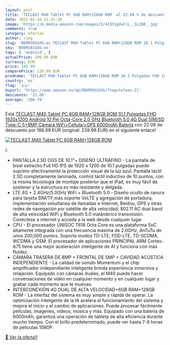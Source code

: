 ```yaml
---
layout: post
title: 'TECLAST M40 Tablet PC 6GB RAM+128GB ROM  al 22.08 % de descuento'
date: 2021-01-26 11:25:20
image: 'https://m.media-amazon.com/images/I/413h1gVwtlL._SL200_.jpg'
comments: true
category: ofertas
author: ring
slug: 'B08M381GXG-es TECLAST M40 Tablet PC 6GB RAM+128GB ROM 10.1 Pulgadas FHD...'
sku: 'B08M381GXG-es'
tags: [ 'android', ]
actualPrice: 186.99 EUR
currency: EUR
price: 186.99
comparePrice: 239.99 EUR
prodname: 'TECLAST M40 Tablet PC 6GB RAM+128GB ROM 10.1 Pulgadas FHD 1920x1200  Android 10 Pie Octa-Core 2.0 GHz  Bluetooth 5.0  4G Dual SIM/SD  Type-C  5+8MP Cámara  WiFi+Cellular+GPS  6000mAh Batería'
country: 'es'
flag: '🇪🇸'
buyurl: 'https://www.amazon.es/dp/B08M381GXG/?tag=tolees-21'
descuento: '22.08'
average: '206.79'
---
```


Está [TECLAST M40 Tablet PC 6GB RAM+128GB ROM 10.1 Pulgadas FHD 1920x1200  Android 10 Pie Octa-Core 2.0 GHz  Bluetooth 5.0  4G Dual SIM/SD  Type-C  5+8MP Cámara  WiFi+Cellular+GPS  6000mAh Batería](https://www.amazon.es/dp/B08M381GXG/?tag=tolees-21) con 22.08 de descuento por 186.99 EUR (original: 239.99 EUR) en el siguiente enlace!

[![TECLAST M40 Tablet PC 6GB RAM+128GB ROM ](https://m.media-amazon.com/images/I/413h1gVwtlL._SL200_.jpg)](https://www.amazon.es/dp/B08M381GXG/?tag=tolees-21)

ℹ️:

- PANTALLA 2.5D OGS DE 10.1"+ DISEÑO ULTRAFINO - La pantalla de bisel estrecho Full HD IPS de 1920 x 1200 de 10.1 pulgadas puede suprimir efectivamente la protección visual de la luz azul. Pantalla táctil 2.5D completamente laminada, control táctil inductivo de 10 puntos, con la misma tecnología de montaje posterior que el iPad, es muy fácil de sostener y la estructura es más resistente y delgada.
- LTE 4G + 2.4GHz/5.0GHz WiFi + Bluetooth 5.0 - Diseño oculto de ranura para tarjeta SIM/TF,más soporte VoLTE y agregación de portadora, implementación simultánea de llamadas e Internet, Beidou, GPS y otras redes de navegación por satélite de alta velocidad, 802.11 AC dual band de alta velocidad WiFi y Bluetooth 5.0 inalámbrico transmisión. Conéctese a internet y acceda a la web desde cualquier lugar
- CPU - El procesador UNISOC T618 Octa Core es una plataforma SoC altamente integrada con una frecuencia máxima de 2.0GHz, AnTuTu de unos 200,000 puntos. Soporta modos TD-LTE, FDD-LTE, TD-SCDMA, WCDMA y GSM. El procesador de aplicaciones PRINCIPAL ARM Cortex-A75 tiene una mejor aceleración inteligente de AI y funciona con más fluidez.
- CÁMARA TRASERA DE 8MP + FRONTAL DE 5MP + CAVIDAD ACÚSTICA INDEPENDIENTE - La calidad de sonido Momentum y el chip amplificador independiente inteligente brinda experiencia inmersiva y relajación. Equipado con cámaras duales, el M40 puede hacer conversaciones de video en cualquier momento y en cualquier lugar y grabar cada momento que te muevas.
- INTERCONEXIÓN 4G DUAL DE ALTA VELOCIDAD+6GB RAM+128GB ROM - La interfaz del sistema es muy simple y rápida de operar. La optimización inteligente de la IA acelera el funcionamiento del sistema y mejora el inicio y el cambio de aplicaciones. Puede procesar fácilmente películas, imágenes, videos, música y más. Equipado con una batería de 6000mAh, garantiza una operación de tableta de alta eficiencia durante mucho tiempo. Con el brillo predeterminado, puede ver hasta 7-8 horas de películas 1080P.

[🛒 Ver la oferta!!](https://www.amazon.es/dp/B08M381GXG/?tag=tolees-21)
